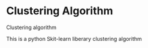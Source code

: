 # Clustering Algorithm
Clustering algorithm

This is a python Skit-learn liberary clustering algorithm 
